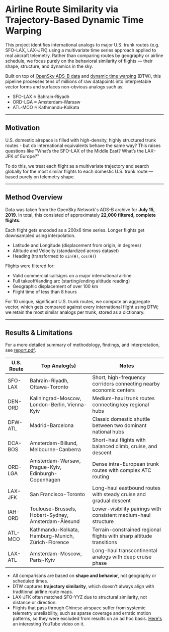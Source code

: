 # Airline Route Similarity via Trajectory-Based Dynamic Time Warping

This project identifies international analogs to major U.S. trunk routes (e.g. SFO–LAX, LAX–JFK) using a multivariate time series approach applied to real aircraft telemetry. Rather than comparing routes by geography or airline schedule, we focus purely on the behavioral similarity of flights — their shape, structure, and dynamics in the sky.

Built on top of [OpenSky ADS-B data](https://opensky-network.org/data/scientific) and [dynamic time warping](https://cs.fit.edu/~pkc/papers/tdm04.pdf) (DTW), this pipeline processes tens of millions of raw datapoints into interpretable vector forms and surfaces non-obvious analogs such as:

* SFO-LAX ≈ Bahrain-Riyadh
* ORD-LGA ≈ Amsterdam-Warsaw
* ATL-MCO ≈ Kathmandu-Kolkata

---

## Motivation

U.S. domestic airspace is filled with high-density, highly structured trunk routes - but do international equivalents behave the same way? This raises questions like "What’s the SFO–LAX of the Middle East? What’s the LAX–JFK of Europe?"

To do this, we treat each flight as a multivariate trajectory and search globally for the most similar flights to each domestic U.S. trunk route — based purely on telemetry shape.

---

## Method Overview

Data was taken from the OpenSky Network's ADS-B archive for **July 15, 2019**. In total, this consisted of approximately **22,000 filtered, complete flights**. 

Each flight gets encoded as a 200x6 time series. Longer flights get downsampled using interpolation. 

* Latitude and Longitude (displacement from origin, in degrees)
* Altitude and Velocity (standardized across dataset)
* Heading (transformed to `sin(θ)`, `cos(θ)`)

Flights were filtered for:

* Valid commercial callsigns on a major international airline
* Full takeoff/landing arc (starting/ending altitude reading)
* Geographic displacement of over 100 km
* Flight time of less than 8 hours

For 10 unique, significant U.S. trunk routes, we compute an aggregate vector, which gets compared against every international flight using DTW; we retain the most similar analogs per trunk, stored as a dictionary. 

---

## Results & Limitations

For a more detailed summary of methodology, findings, and interpretation, see [report.pdf](https://github.com/stevenluchen/airline-route-similarity/blob/main/report.pdf).

| U.S. Route | Top Analog(s)                                       | Notes                                                                |
|------------|-----------------------------------------------------|----------------------------------------------------------------------|
| SFO-LAX    | Bahrain-Riyadh, Ottawa-Toronto                      | Short, high-frequency corridors connecting nearby economic centers   |
| DEN-ORD    | Kaliningrad-Moscow, London-Berlin, Vienna-Kyiv      | Medium-haul trunk routes connecting key regional hubs                |
| DFW-ATL    | Madrid-Barcelona                                    | Classic domestic shuttle between two dominant national hubs          |
| DCA-BOS    | Amsterdam-Billund, Melbourne-Canberra               | Short-haul flights with balanced climb, cruise, and descent          |
| ORD-LGA    | Amsterdam-Warsaw, Prague-Kyiv, Edinburgh-Copenhagen | Dense intra-European trunk routes with complex ATC routing           |
| LAX-JFK    | San Francisco-Toronto                               | Long-haul eastbound routes with steady cruise and gradual descent    |
| IAH-ORD    | Toulouse-Brussels, Hobart-Sydney, Amsterdam-Ålesund | Lower-visibility pairings with consistent medium-haul structure      |
| ATL-MCO    | Kathmandu-Kolkata, Hamburg-Munich, Zürich-Florence  | Terrain-constrained regional flights with sharp altitude transitions |
| LAX-ATL    | Amsterdam-Moscow, Paris-Kyiv                        | Long-haul transcontinental analogs with deep cruise phase            |

* All comparisons are based on **shape and behavior**, not geography or scheduled times.
* DTW captures **trajectory similarity**, which doesn't always align with traditional airline route maps.
* LAX-JFK often matched SFO-YYZ due to structural similarity, not distance or direction.
* Flights that pass through Chinese airspace suffer from systemic telemetry unreliability, such as sparse coverage and erratic motion patterns, so they were excluded from results on an ad hoc basis. [Here's](https://www.youtube.com/watch?v=sJPxjVASlBc) an interesting YouTube video on it.
